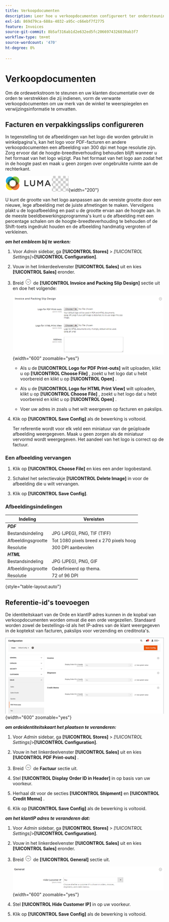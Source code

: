 ```yaml
---
title: Verkoopdocumenten
description: Leer hoe u verkoopdocumenten configureert ter ondersteuning van bestellingen van klanten en het uitvoeren van uw Commerce-winkel.
exl-id: 869d79ca-688a-4032-a95c-c66ebf7f2775
feature: Invoices
source-git-commit: 8b5af316ab1d2e632ed5fc2066974326830ab3f7
workflow-type: tm+mt
source-wordcount: '470'
ht-degree: 0%

---
```


# Verkoopdocumenten

Om de ordewerkstroom te steunen en uw klanten documentatie over de orden te verstrekken die zij indienen, vorm de verwante verkoopdocumenten om uw merk van de winkel te weerspiegelen en verwijzingsinformatie te omvatten.

## Facturen en verpakkingsslips configureren

In tegenstelling tot de afbeeldingen van het logo die worden gebruikt in winkelpagina&#39;s, kan het logo voor PDF-facturen en andere verkoopdocumenten een afbeelding van 300 dpi met hoge resolutie zijn. Zorg ervoor dat de hoogte-breedteverhouding behouden blijft wanneer u het formaat van het logo wijzigt. Pas het formaat van het logo aan zodat het in de hoogte past en maak u geen zorgen over ongebruikte ruimte aan de rechterkant.

![ embleem van de Steekproef ](./assets/logo-pdf.png){width="200"}

U kunt de grootte van het logo aanpassen aan de vereiste grootte door een nieuwe, lege afbeelding met de juiste afmetingen te maken. Vervolgens plakt u de logoafbeelding en past u de grootte ervan aan de hoogte aan. In de meeste beeldbewerkingsprogramma&#39;s kunt u de afbeelding met een percentage schalen om de hoogte-breedteverhouding te behouden of de Shift-toets ingedrukt houden en de afbeelding handmatig vergroten of verkleinen.

**_om het embleem bij te werken:_**

1. Voor _Admin_ sidebar, ga **[!UICONTROL Stores]** > _[!UICONTROL Settings]_>**[!UICONTROL Configuration]**.

1. Vouw in het linkerdeelvenster **[!UICONTROL Sales]** uit en kies **[!UICONTROL Sales]** eronder.

1. Breid ![ selecteur van de Uitbreiding ](../assets/icon-display-expand.png) de **[!UICONTROL Invoice and Packing Slip Design]** sectie uit en doe het volgende:

   ![ de configuratie van de Verkoop - verkoopfactuur en verpakkingsslipontwerp ](../configuration-reference/sales/assets/sales-invoice-packing-slip-design.png){width="600" zoomable="yes"}

   - Als u de **[!UICONTROL Logo for PDF Print-outs]** wilt uploaden, klikt u op **[!UICONTROL Choose File]** , zoekt u het logo dat u hebt voorbereid en klikt u op **[!UICONTROL Open]** .

   - Als u de **[!UICONTROL Logo for HTML Print View]** wilt uploaden, klikt u op **[!UICONTROL Choose File]** , zoekt u het logo dat u hebt voorbereid en klikt u op **[!UICONTROL Open]** .

   - Voer uw adres in zoals u het wilt weergeven op facturen en pakslips.

1. Klik op **[!UICONTROL Save Config]** als de bewerking is voltooid.

   Ter referentie wordt voor elk veld een miniatuur van de geüploade afbeelding weergegeven. Maak u geen zorgen als de miniatuur vervormd wordt weergegeven. Het aandeel van het logo is correct op de factuur.

### Een afbeelding vervangen

1. Klik op **[!UICONTROL Choose File]** en kies een ander logobestand.

1. Schakel het selectievakje **[!UICONTROL Delete Image]** in voor de afbeelding die u wilt vervangen.

1. Klik op **[!UICONTROL Save Config]**.

### Afbeeldingsindelingen

| Indeling | Vereisten |
|--- |------------------------------------------|
| **_PDF_** |  |
| Bestandsindeling | JPG (JPEG), PNG, TIF (TIFF) |
| Afbeeldingsgrootte | Tot 1080 pixels breed x 270 pixels hoog |
| Resolutie | 300 DPI aanbevolen |
| **_HTML_** |  |
| Bestandsindeling | JPG (JPEG), PNG, GIF |
| Afbeeldingsgrootte | Gedefinieerd op thema. |
| Resolutie | 72 of 96 DPI |

{style="table-layout:auto"}

## Referentie-id&#39;s toevoegen

De identiteitskaart van de Orde en klantIP adres kunnen in de kopbal van verkoopdocumenten worden omvat die een orde vergezellen. Standaard worden zowel de bestellings-id als het IP-adres van de klant weergegeven in de koptekst van facturen, pakslips voor verzending en creditnota&#39;s.

![ de configuratie van de Verkoop - PDF druk-outs ](./assets/config-sales-pdf-print-outs.png){width="600" zoomable="yes"}

**_om ordeidentiteitskaart het plaatsen te veranderen:_**

1. Voor _Admin_ sidebar, ga **[!UICONTROL Stores]** > _[!UICONTROL Settings]_>**[!UICONTROL Configuration]**.

1. Vouw in het linkerdeelvenster **[!UICONTROL Sales]** uit en kies **[!UICONTROL PDF Print-outs]** .

1. Breid ![ selecteur van de Uitbreiding ](../assets/icon-display-expand.png) de **Factuur** sectie uit.

1. Stel **[!UICONTROL Display Order ID in Header]** in op basis van uw voorkeur.

1. Herhaal dit voor de secties **[!UICONTROL Shipment]** en **[!UICONTROL Credit Memo]** .

1. Klik op **[!UICONTROL Save Config]** als de bewerking is voltooid.

**_om het klantIP adres te veranderen dat:_**

1. Voor _Admin_ sidebar, ga **[!UICONTROL Stores]** > _[!UICONTROL Settings]_>**[!UICONTROL Configuration]**.

1. Vouw in het linkerdeelvenster **[!UICONTROL Sales]** uit en kies **[!UICONTROL Sales]** eronder.

1. Breid ![ selecteur van de Uitbreiding ](../assets/icon-display-expand.png) de **[!UICONTROL General]** sectie uit.

   ![ configuratie van de Verkoop - algemene verkoopmontages ](../configuration-reference/sales/assets/sales-general.png){width="600" zoomable="yes"}

1. Stel **[!UICONTROL Hide Customer IP]** in op uw voorkeur.

1. Klik op **[!UICONTROL Save Config]** als de bewerking is voltooid.
